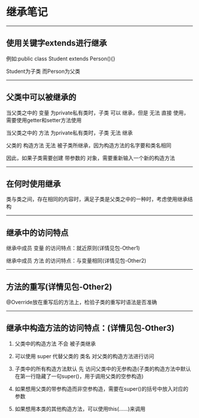 # 继承笔记

---

## 使用关键字extends进行继承

例如:public class Student extends Person(){}

Student为子类  而Person为父类

---

## 父类中可以被继承的

当父类之中的 变量 为private私有类时，子类 可以 继承，但是 无法 直接 使用，需要使用getter和setter方法使用

当父类之中的 方法 为private私有类时，子类 无法 继承

父类的 构造方法 无法 被子类所继承，因为构造方法的名字要和类名相同

因此，如果子类需要创建 带参数的 对象，需要重新输入一个新的构造方法

---

## 在何时使用继承

类与类之间，存在相同的内容时，满足子类是父类之中的一种时，考虑使用继承结构

---

## 继承中的访问特点

继承中成员 变量 的访问特点：就近原则(详情见包-Other1)

继承中成员 方法 的访问特点：与变量相同(详情见包-Other2)

---

## 方法的重写(详情见包-Other2)

@Override放在重写后的方法上，检验子类的重写时语法是否准确

---

## 继承中构造方法的访问特点：(详情见包-Other3)

1. 父类中的构造方法 不会 被子类继承

2. 可以使用 super 代替父类的 类名 对父类的构造方法进行访问

3. 子类中的所有构造方法默认 先 访问父类中的无参构造(子类的构造方法中默认在第一行隐藏了一句super()，用于调用父类的空参构造)

4. 如果想用父类的带参构造而非空参构造，需要在super()的括号中放入对应的参数

5. 如果想用本类的其他构造方法，可以使用this(……)来调用